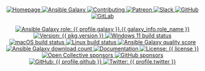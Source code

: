 <div align="center">
  <a href="{{ link.home }}" title="{{ organization }} homepage" target="_blank">
    <img alt="Homepage" src="https://img.shields.io/website?down_color=%23FF4136&down_message=Down&label=Homepage&logo=home-assistant&logoColor=white&up_color=%232ECC40&up_message=Up&url=https%3A%2F%2Fmegabyte.space&style={{ badge_style }}" />
  </a>
  <a href="{{ profile_link.galaxy }}/{{ profile.galaxy }}/{{ galaxy_info.role_name }}" title="{{ name }} role on Ansible Galaxy" target="_blank">
    <img alt="Ansible Galaxy" src="https://img.shields.io/badge/Ansible-Galaxy-000000?logo=ansible&logoColor=white&style={{ badge_style }}" />
  </a>
  <a href="{{ repository.github }}{{ repository.location.contributing.github }}" title="Learn about contributing" target="_blank">
    <img alt="Contributing" src="https://img.shields.io/badge/Contributing-Guide-0074D9?logo=github-sponsors&logoColor=white&style={{ badge_style }}" />
  </a>
  <a href="{{ profile_link.patreon }}/{{ profile.patreon }}" title="Support us on Patreon" target="_blank">
    <img alt="Patreon" src="https://img.shields.io/badge/Patreon-Support-052d49?logo=patreon&logoColor=white&style={{ badge_style }}" />
  </a>
  <a href="{{ link.chat }}" title="Chat with us on Slack" target="_blank">
    <img alt="Slack" src="https://img.shields.io/badge/Slack-Chat-e01e5a?logo=slack&logoColor=white&style={{ badge_style }}" />
  </a>
  <a href="{{ repository.github }}" title="GitHub mirror" target="_blank">
    <img alt="GitHub" src="https://img.shields.io/badge/Mirror-GitHub-333333?logo=github&style={{ badge_style }}" />
  </a>
  <a href="{{ repository.gitlab }}" title="GitLab repository" target="_blank">
    <img alt="GitLab" src="https://img.shields.io/badge/Repo-GitLab-fc6d26?logo=data:image/png;base64,iVBORw0KGgoAAAANSUhEUgAAACAAAAAgAQMAAABJtOi3AAAABlBMVEUAAAD///+l2Z/dAAAAAXRSTlMAQObYZgAAAHJJREFUCNdNxKENwzAQQNEfWU1ZPUF1cxR5lYxQqQMkLEsUdIxCM7PMkMgLGB6wopxkYvAeI0xdHkqXgCLL0Beiqy2CmUIdeYs+WioqVF9C6/RlZvblRNZD8etRuKe843KKkBPw2azX13r+rdvPctEaFi4NVzAN2FhJMQAAAABJRU5ErkJggg==&style={{ badge_style }}" />
  </a>
</div>
<br/>
<div align="center">
  <a title="Ansible Galaxy role: {{ profile.galaxy }}.{{ galaxy_info.role_name }}" href="{{ profile_link.galaxy }}/{{ profile.galaxy }}/{{ galaxy_info.role_name }}" target="_blank">
    <img alt="Ansible Galaxy role: {{ profile.galaxy }}.{{ galaxy_info.role_name }}" src="https://img.shields.io/ansible/role/{{ ansible_galaxy_project_id }}?logo=ansible&style={{ badge_style }}" />
  </a>
  <a title="Version: {{ pkg.version }}" href="{{ repository.github }}" target="_blank">
    <img alt="Version: {{ pkg.version }}" src="https://img.shields.io/badge/version-{{ pkg.version }}-blue.svg?logo=data:image/png;base64,iVBORw0KGgoAAAANSUhEUgAAACAAAAAgAQMAAABJtOi3AAAABlBMVEUAAAD///+l2Z/dAAAAAXRSTlMAQObYZgAAACNJREFUCNdjIACY//+BEp9hhM3hAzYQwoBIAqEDYQrCZLwAAGlFKxU1nF9cAAAAAElFTkSuQmCC&cacheSeconds=2592000&style={{ badge_style }}" />
  </a>
  <a title="Windows 11 build status on GitHub" href="{{ repository.github }}/actions/workflows/Windows.yml" target="_blank">
    <img alt="Windows 11 build status" src="https://img.shields.io/github/workflow/status/{{ profile.github }}/{{ repository.prefix.github }}{{ galaxy_info.role_name }}/Windows/master?color=cyan&label=Windows&logo=windows&style={{ badge_style }}">
  </a>
  <a title="macOS build status on GitHub" href="{{ repository.github }}/actions/workflows/macOS.yml" target="_blank">
    <img alt="macOS build status" src="https://img.shields.io/github/workflow/status/{{ profile.github }}/{{ repository.prefix.github }}{{ galaxy_info.role_name }}/macOS/master?label=macOS&logo=apple&style={{ badge_style }}">
  </a>
  <a title="Linux build status on GitLab" href="{{ repository.gitlab }}{{ repository.location.commits.gitlab }}" target="_blank">
    <img alt="Linux build status" src="https://img.shields.io/badge/dynamic/json?color=ffdc00&label=Linux&query=%24%5B0%5D.status&url=https%3A%2F%2Fgitlab.com%2Fapi%2Fv4%2Fprojects%2F{{ gitlab_encoded_path }}%2Fpipelines&logo=data:image/png;base64,iVBORw0KGgoAAAANSUhEUgAAACAAAAAgBAMAAACBVGfHAAAAElBMVEUAAAAwPEEuOEIxOzswPj7///91+pI+AAAABXRSTlMANRkNJejDPNcAAAB+SURBVCjPddHBDYAgDIXhGtMRHMG7S3hvTP79VxFIQVq1wOVLm7wU8QIJpSThC2wGwwJoPQFKRdiAAIhGsAykZNSZAOVNMx4BMjwtpySgr6CDJdB/MAdJwAvSiFoE5aABHUb0ch0WHNQq+KPAOgCgrbEnbjAHArjGz3jr3hpumrQpvwi66rkAAAAASUVORK5CYII=&style={{ badge_style }}">
  </a>
  <a title="Ansible Galaxy quality score (out of 5)" href="{{ profile_link.galaxy }}/{{ profile.galaxy }}/{{ galaxy_info.role_name }}" target="_blank">
    <img alt="Ansible Galaxy quality score" src="https://img.shields.io/ansible/quality/{{ ansible_galaxy_project_id }}?logo=ansible&style={{ badge_style }}" />
  </a>
  <a title="Ansible Galaxy download count" href="{{ profile_link.galaxy }}/{{ profile.galaxy }}/{{ galaxy_info.role_name }}" target="_blank">
    <img alt="Ansible Galaxy download count" src="https://img.shields.io/ansible/role/d/{{ ansible_galaxy_project_id }}?logo=ansible&label=Downloads&style={{ badge_style }}">
  </a>
  <a title="Documentation" href="{{ link.docs }}/{{ group }}" target="_blank">
    <img alt="Documentation" src="https://img.shields.io/badge/documentation-yes-brightgreen.svg?logo=readthedocs&style={{ badge_style }}" />
  </a>
  <a title="License: {{ license }}" href="{{ repository.github }}{{ repository.location.license.github }}" target="_blank">
    <img alt="License: {{ license }}" src="https://img.shields.io/badge/license-{{ license }}-yellow.svg?logo=data:image/png;base64,iVBORw0KGgoAAAANSUhEUgAAACAAAAAgAQMAAABJtOi3AAAABlBMVEUAAAD///+l2Z/dAAAAAXRSTlMAQObYZgAAAHpJREFUCNdjYOD/wMDAUP+PgYHxhzwDA/MB5gMM7AwMDxj4GBgKGGQYGCyAEEgbMDDwAAWAwmk8958xpIOI5zKH2RmOyhxmZjguAiKmgIgtQOIYmFgCIp4AlaQ9OczGkJYCJEAGgI0CGwo2HmwR2Eqw5SBnNIAdBHYaAJb6KLM15W/CAAAAAElFTkSuQmCC&style={{ badge_style }}" />
  </a>
  <a title="Support us on Open Collective" href="{{ profile_link.opencollective }}/{{ profile.opencollective }}" target="_blank">
    <img alt="Open Collective sponsors" src="https://img.shields.io/opencollective/sponsors/megabytelabs?logo=opencollective&label=OpenCollective&logoColor=white&style={{ badge_style }}" />
  </a>
  <a title="Support us on GitHub" href="{{ profile_link.github }}/{{ profile.github }}" target="_blank">
    <img alt="GitHub sponsors" src="https://img.shields.io/github/sponsors/{{ profile.github }}?label=GitHub%20sponsors&logo=github&style={{ badge_style }}" />
  </a>
  <a title="Follow us on GitHub" href="{{ profile_link.github }}/{{ profile.github }}" target="_blank">
    <img alt="GitHub: {{ profile.github }}" src="https://img.shields.io/github/followers/{{ profile.github }}?style=social" target="_blank" />
  </a>
  <a title="Follow us on Twitter" href="https://twitter.com/{{ profile.twitter }}" target="_blank">
    <img alt="Twitter: {{ profile.twitter }}" src="https://img.shields.io/twitter/url/https/twitter.com/{{ profile.twitter }}.svg?style=social&label=Follow%20%40{{ profile.twitter }}" />
  </a>
</div>
